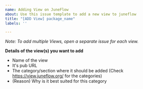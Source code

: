 ```yaml
---
name: Adding View on JuneFlow
about: Use this issue template to add a new view to juneflow
title: "[ADD View] package_name"
labels: ''

---
```


_Note: To add multiple Views, open a separate issue for each view._

**Details of the view(s) you want to add**

- Name of the view 
- It's pub URL
- The category/section where it should be added (Check https://view.juneflow.org/ for the categories)
- (Reason) Why is it best suited for this category
